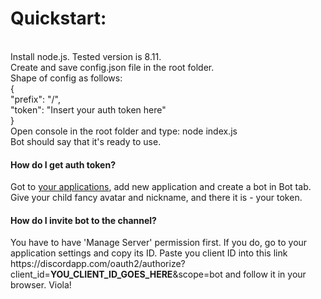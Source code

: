 <h1>Quickstart:</h1><br>
Install node.js. Tested version is 8.11.<br>
Create and save config.json file in the root folder.<br>
Shape of config as follows:<br>
{<br>
  "prefix": "/",<br>
  "token": "Insert your auth token here"<br>
}<br>
Open console in the root folder and type: node index.js<br>
Bot should say that it's ready to use.

<h4>How do I get auth token?</h4>
Got to <a href='https://discordapp.com/developers/applications'>your applications</a>, add new application and create a bot in Bot tab.
Give your child fancy avatar and nickname, and there it is - your token.
<h4>How do I invite bot to the channel?</h4>
You have to have 'Manage Server' permission first. If you do, go to your application settings and copy its ID.
Paste you client ID into this link https://discordapp.com/oauth2/authorize?client_id=<b>YOU_CLIENT_ID_GOES_HERE</b>&scope=bot and follow it in your browser.
Viola!